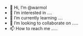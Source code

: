 - 👋 Hi, I’m @warmol 
- 👀 I’m interested in ....
- 🌱 I’m currently learning ....
- 💞️ I’m looking to collaborate on .....
- 📫 How to reach me .....

<!---
warmol/warmol is a ✨ special ✨ repository because its `README.md` (this file) appears on your GitHub profile.
You can click the Preview link to take a look at your changes.
--->
